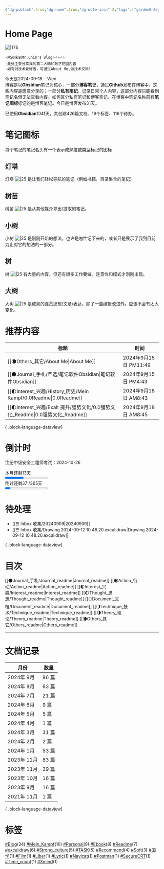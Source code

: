 ```yaml
---
{"dg-publish":true,"dg-home":true,"dg-note-icon":2,"tags":["gardenEntry"],"permalink":"/🌘Others_其它/Mr.Chin's Blog/","dgPassFrontmatter":true,"noteIcon":2,"created":"2024-08-24T08:36:20.682+08:00","updated":"2024-09-18T05:24:04.865+08:00"}
---
```


# **Home Page**
![|175](https://cdn.jsdelivr.net/gh/BTW-Q/blog_img/image/202409091002741.svg)
```
-欢迎来到Mr.Chin's Blog⭐⭐⭐⭐✨
-此处主要分享我的第二大脑和数字花园内容
-如有对技术爱好者，可通过About Me,做技术交流!
```
<div><span>今天是2024-09-18  --Wed</span></div><span><span>博客是以<strong>Obsidian</strong>笔记为核心，一部分<strong>博客笔记</strong>，通过<strong>Github</strong>发布在博客中，这些内容是愿意分享的；一部分<strong>私有笔记</strong>，记录日常个人内容，这部分内容只能看到笔记名但无法查看内容。如何区分私有笔记和博客笔记，在博客中笔记名称前有<strong>笔记图标</strong>标记的是博客笔记。今日是博客发布31天。</span></span><p><span>已使用<strong>Obsidian</strong>1041天，共创建426篇文档、19个标签、116个待办。</span></p>

# 笔记图标
每个笔记的笔记名头有一个表示成熟度或类型标记的图标
## 灯塔
灯塔 ![|25](https://cdn.jsdelivr.net/gh/BTW-Q/blog_img/image/202409152310993.svg) 是让我们轻松导航的笔记（例如书籍、目录集合的笔记）
## 树苗
树苗 ![|25](https://cdn.jsdelivr.net/gh/BTW-Q/blog_img/image/202409141415148.svg) 是从其他媒介导出/提取的笔记。
## 小树
小树 ![|25](https://cdn.jsdelivr.net/gh/BTW-Q/blog_img/image/202409141415144.svg) 是刚刚开始的想法。也许是匆忙记下来的，或者只是展示了我到目前为止对它的想法的一部分。
## 树
树 ![|25](https://cdn.jsdelivr.net/gh/BTW-Q/blog_img/image/202409141415145.svg) 有大量的内容，但还有很多工作要做。连贯性和模式才刚刚出现。
## 大树
大树 ![|25](https://cdn.jsdelivr.net/gh/BTW-Q/blog_img/image/202409141415146.svg) 是成熟的连贯思想/文章/表达，除了一些编辑改进外，应该不会有太大变化。

# 推荐内容
| 标题                                                                | 时间                  |
| ----------------------------------------------------------------- | ------------------- |
| [[🌘Others_其它/About Me\|About Me]]                             | 2024年9月15日 PM11:49  |
| [[🌑Journal_手札/严选/笔记软件Obsidian\|笔记软件Obsidian]]                 | 2024年9月15日 PM4:43   |
| [[🌓Interest_兴趣/History_历史/Mein Kampf/0.0Readme\|0.0Readme]]   | 2024年9月18日 AM8:43   |
| [[🌓Interest_兴趣/Exalt 提升/强势文化/0.0强势文化_Readme\|0.0强势文化_Readme]] | 2024年9月18日 AM8:45   |

{ .block-language-dataview}

# 倒计时
<span><span>注册中级安全工程师考试：2024-10-26</span></span><div><span>本月还剩13天</span></div><progress max="30" value="13"><span>-</span></progress><div><span>倒计还剩37 /365天</span></div><progress max="300" value="37"><span>-</span></progress>

# 待处理
- [[☰ Inbox 收集/20240909\|20240909]]
- [[☰ Inbox 收集/Drawing 2024-09-12 10.48.20.excalidraw\|Drawing 2024-09-12 10.48.20.excalidraw]]

{ .block-language-dataview}
# 目次
[[🌑Journal_手札/Journal_readme\|Journal_readme]]
[[🌒Action_行动/Action_readme\|Action_readme]]
[[🌓Interest_兴趣/Interest_readme\|Interest_readme]]
[[🌔Thought_思想/Thought_readme\|Thought_readme]]
[[🌕Document_文档/Document_readme\|Document_readme]]
[[🌖Technique_技术/Technique_readme\|Technique_readme]]
[[🌗Theory_理论/Theory_readme\|Theory_readme]]
[[🌘Others_其它/Others_readme\|Others_readme]]
***
# 文档记录
| 月份        | 数量   |
| --------- | ---- |
| 2024年 9月  | 96 篇 |
| 2024年 8月  | 63 篇 |
| 2024年 7月  | 21 篇 |
| 2024年 6月  | 9 篇  |
| 2024年 5月  | 5 篇  |
| 2024年 4月  | 1 篇  |
| 2024年 3月  | 31 篇 |
| 2024年 2月  | 2 篇  |
| 2024年 1月  | 53 篇 |
| 2023年 12月 | 83 篇 |
| 2023年 11月 | 29 篇 |
| 2023年 10月 | 16 篇 |
| 2023年 9月  | 16 篇 |
| 2021年 11月 | 1 篇  |

{ .block-language-dataview}
# 标签
<p><span><a class="internal-link" data-href="#Blog" href="#Blog" target="_blank" rel="noopener"></a><a href="#Blog" class="tag" target="_blank" rel="noopener">#Blog</a>(34) <a class="internal-link" data-href="#Mein_Kampf" href="#Mein_Kampf" target="_blank" rel="noopener"></a><a href="#Mein_Kampf" class="tag" target="_blank" rel="noopener">#Mein_Kampf</a>(10) <a class="internal-link" data-href="#Personal" href="#Personal" target="_blank" rel="noopener"></a><a href="#Personal" class="tag" target="_blank" rel="noopener">#Personal</a>(9) <a class="internal-link" data-href="#Ebook" href="#Ebook" target="_blank" rel="noopener"></a><a href="#Ebook" class="tag" target="_blank" rel="noopener">#Ebook</a>(8) <a class="internal-link" data-href="#Readme" href="#Readme" target="_blank" rel="noopener"></a><a href="#Readme" class="tag" target="_blank" rel="noopener">#Readme</a>(7) <a class="internal-link" data-href="#excalidraw" href="#excalidraw" target="_blank" rel="noopener"></a><a href="#excalidraw" class="tag" target="_blank" rel="noopener">#excalidraw</a>(6) <a class="internal-link" data-href="#Strong_culture" href="#Strong_culture" target="_blank" rel="noopener"></a><a href="#Strong_culture" class="tag" target="_blank" rel="noopener">#Strong_culture</a>(5) <a class="internal-link" data-href="#TASK" href="#TASK" target="_blank" rel="noopener"></a><a href="#TASK" class="tag" target="_blank" rel="noopener">#TASK</a>(5) <a class="internal-link" data-href="#Recommend" href="#Recommend" target="_blank" rel="noopener"></a><a href="#Recommend" class="tag" target="_blank" rel="noopener">#Recommend</a>(4) <a class="internal-link" data-href="#Soft" href="#Soft" target="_blank" rel="noopener"></a><a href="#Soft" class="tag" target="_blank" rel="noopener">#Soft</a>(3) <a class="internal-link" data-href="#国学" href="#国学" target="_blank" rel="noopener"></a><a href="#国学" class="tag" target="_blank" rel="noopener">#国学</a>(1) <a class="internal-link" data-href="#Film" href="#Film" target="_blank" rel="noopener"></a><a href="#Film" class="tag" target="_blank" rel="noopener">#Film</a>(1) <a class="internal-link" data-href="#Liber" href="#Liber" target="_blank" rel="noopener"></a><a href="#Liber" class="tag" target="_blank" rel="noopener">#Liber</a>(1) <a class="internal-link" data-href="#Lyric" href="#Lyric" target="_blank" rel="noopener"></a><a href="#Lyric" class="tag" target="_blank" rel="noopener">#Lyric</a>(1) <a class="internal-link" data-href="#Navicat" href="#Navicat" target="_blank" rel="noopener"></a><a href="#Navicat" class="tag" target="_blank" rel="noopener">#Navicat</a>(1) <a class="internal-link" data-href="#Postman" href="#Postman" target="_blank" rel="noopener"></a><a href="#Postman" class="tag" target="_blank" rel="noopener">#Postman</a>(1) <a class="internal-link" data-href="#SecureCRT" href="#SecureCRT" target="_blank" rel="noopener"></a><a href="#SecureCRT" class="tag" target="_blank" rel="noopener">#SecureCRT</a>(1) <a class="internal-link" data-href="#Time_count" href="#Time_count" target="_blank" rel="noopener"></a><a href="#Time_count" class="tag" target="_blank" rel="noopener">#Time_count</a>(1) <a class="internal-link" data-href="#Xmind" href="#Xmind" target="_blank" rel="noopener"></a><a href="#Xmind" class="tag" target="_blank" rel="noopener">#Xmind</a>(1)</span></p>
